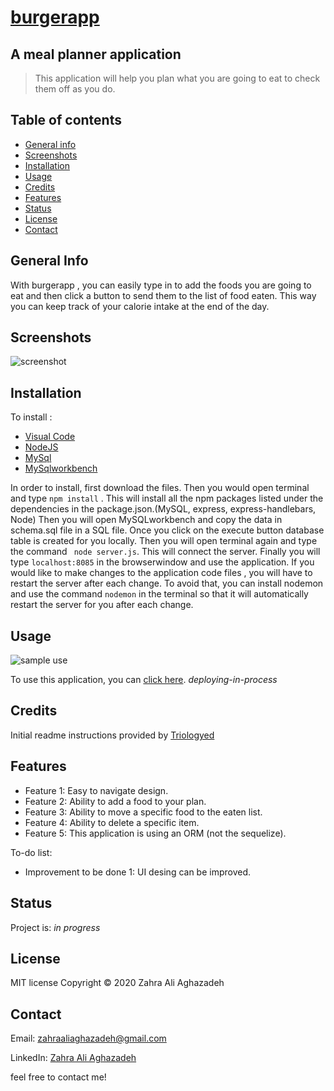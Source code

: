 
# [burgerapp](https://burgerappyalda.herokuapp.com/)

## A meal planner application

>This application will help you plan what you are going to eat to check them off as you do.


## Table of contents
* [General info](#general-info) 
* [Screenshots](#screenshots) 
* [Installation](#installation) 
* [Usage](#usage)
* [Credits](#credits)
* [Features](#features) 
* [Status](#status) 
* [License](#license) 
* [Contact](#contact)


## General Info
With burgerapp , you can easily type in to add the foods you are going to eat and then click a button to send them to the list of food eaten. This way you can keep track of your calorie intake at the end of the day.


## Screenshots
![screenshot](/public/assets/images/screenshot1.png)



## Installation

To install : 
* [Visual Code](https://code.visualstudio.com/docs/setup/setup-overview)
* [NodeJS](https://nodejs.org/en/download/)
* [MySql](https://dev.mysql.com/downloads/installer/)
* [MySqlworkbench](https://dev.mysql.com/downloads/workbench/)


In order to install, first download the files. Then you would open terminal and type ```npm install``` . This will install all the npm packages listed under the dependencies in the package.json.(MySQL, express, express-handlebars, Node) Then you will open  MySQLworkbench and copy the data in schema.sql file in a SQL file. Once you click on the execute button database table is created for you locally. Then you will open terminal again and type the command ``` node server.js```. This will connect the server. Finally you will type ```localhost:8085``` in the browserwindow and use the application. If you would like to make changes to the application code files , you will have to restart the server after each change. To avoid that, you can install nodemon and use the command ```nodemon``` in the terminal so that it will automatically restart the server for you after each change.

## Usage 

![sample use](/public/assets/images/gif1.gif)


To use this application, you can [click here](https://burgerappyalda.herokuapp.com/). _deploying-in-process_


## Credits


Initial readme instructions provided by [Triologyed](https://www.trilogyed.com/)


## Features

* Feature 1: Easy to navigate design.
* Feature 2: Ability to add a food to your plan.
* Feature 3: Ability to move a specific food to the eaten list.
* Feature 4: Ability to delete a specific item.
* Feature 5: This application is using an ORM (not the sequelize).


To-do list:

* Improvement to be done 1: UI desing can be improved.


## Status
Project is:  _in progress_


## License

MIT license 
Copyright © 2020 Zahra Ali Aghazadeh




## Contact
Email: zahraaliaghazadeh@gmail.com

LinkedIn: [Zahra Ali Aghazadeh](https://www.linkedin.com/in/zahraaliaghazadeh)

feel free to contact me!

